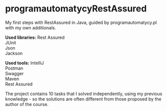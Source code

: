 # programautomatycyRestAssured

My first steps with RestAssured in Java, guided by programautomatycy.pl with my own additionals.

**Used libraries:** 
Rest Assured <br>
JUnit <br>
Json <br>
Jackson <br>

**Used tools:**
IntelliJ <br> 
Postman <br>
Swagger <br>
Maven <br>
Rest Assured <br>

The project contains 10 tasks that I solved independently, using my previous knowledge - 
so the solutions are often different from those proposed by the author of the course.
